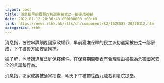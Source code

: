 ```yaml
---
layout: post
title: 消息指早前獲釋的初選案被告之一鄒家成被捕
date: 2022-01-12 20:36:43.000000000 +08:00
link: https://news.rthk.hk/rthk/ch/component/k2/1628585-20220112.htm
categories: rthk
---
```


消息指，被控串謀顛覆國家政權罪、早前獲准保釋的民主派初選案被告之一鄒家成，下午被警方國安處拘捕。

據了解，他涉嫌違反法庭保釋條件，在保釋期間發表有合理理由被視為危害國家安全的言論和行為。 

消息指，鄒家成將被通宵扣查，明天下午被帶往西九龍裁判法院提堂。

